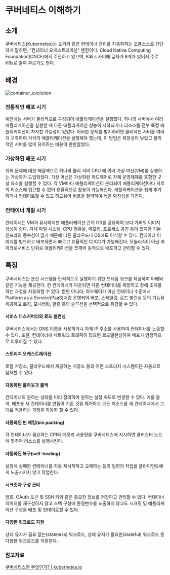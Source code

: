 # 쿠버네티스 이해하기
## 소개
쿠버네티스(Kubernetes)는 도커와 같은 컨테이너 관리를 자동화하는 오픈소스로 간단하게 말하면, "컨테이너 오케스트레이션" 엔진이다.
Cloud Native Computing Foundation(CNCF)에서 주관하고 있으며, K와 s 사이에 글자가 8개가 있어서 주로 K8s로 줄여 부르기도 한다.

## 배경
![container_evolution](https://github.com/Meet-Coder-Study/posting-review/assets/35288895/c7b3013d-7866-4002-b865-a0739c9021b8)

### 전통적인 배포 시기
예전에는 서버가 물리적으로 구성되어 애플리케이션을 실행했다. 하나의 서버에서 여러 애플리케이션을 실행할 때 다른 애플리케이션 성능이 저하되거나 리소스를 전부 특정 애플리케이션이 차지할 가능성이 있었다. 이러한 문제를 방지하려면 물리적인 서버를 여러 개 구축하여 각각의 애플리케이션을 실행해야 했는데, 이 방법은 확장성이 낮았고 물리적인 서버를 많이 유지하는 비용이 만만찮았다.

### 가상화된 배포 시기
위의 문제에 대한 해결책으로 하나의 물리 서버 CPU 에 여러 가상 머신(VM)을 실행하는 가상화가 도입되었다. 가상 머신은 가상화된 하드웨어로 자체 운영체제를 포함한 구성 요소를 실행할 수 있다. 각 VM마다 애플리케이션이 분리되어 애플리케이션마다 서로의 리소스에 접근할 수 없어 효율적으로 활용이 가능해진다. 애플리케이션을 쉽게 추가하거나 업데이트할 수 있고 하드웨어 비용을 절약하여 높은 확장성을 가진다. 

### 컨테이너 개발 시기
컨테이너는 VM과 유사하지만 애플리케이션 간의 OS를 공유하여 보다 가벼워 이미지 생성이 쉽다. 자체 파일 시스템, CPU 점유율, 메모리, 프로세스 공간 등이 있지만 기본 인프라의 종속성이 없기 때문에 다른 클라우드나 OS에도 이식할 수 있다. 
컨테이너 이미지를 빌드하고 배포하면서 빠르고 효율적인 CI/CD가 가능해진다. 
모놀리식이 아닌 마이크로서비스 단위로 애플리케이션을 쪼개어 동적으로 배포하고 관리할 수 있다.


## 특징 
쿠버네티스는 분산 시스템을 탄력적으로 실행하기 위한 프레임 워크를 제공하여 아래와 같은 기능을 제공한다.
한 컨테이너가 다운되면 다른 컨테이너를 확장하고 장애 조치를 하는 과정을 자동화할 수 있다.
뿐만 아니라, 하드웨어가 아닌 컨테이너 수준에서 Platform as a Service(PaaS)처럼 운영되어 배포, 스케일링, 로드 밸런싱 등의 기능을 제공하고 로깅, 모니터링, 알림 등의 솔루션을 선택적으로 통합할 수 있다.

#### 서비스 디스커버리와 로드 밸런싱 
쿠버네티스에서는 DNS 이름을 사용하거나 자체 IP 주소를 사용하여 컨테이너를 노출할 수 있다.
또한, 컨테이너에 네트워크 트래픽이 많으면 로드밸런싱하여 배포가 안정적으로 이루어질 수 있다.

#### 스토리지 오케스트레이션 
로컬 저장소, 클라우드에서 제공하는 저장소 등의 어떤 스토리지 시스템이든 자동으로 탑재할 수 있다.

#### 자동화된 롤아웃과 롤백 
컨테이너의 원하는 상태를 미리 정의하여 원하는 설정 속도로 변경할 수 있다. 예를 들어, 배포용 새 컨테이너를 만들어 기존 것을 제거하고 모든 리소스를 새 컨테이너에서 그대로 적용하는 과정을 자동화 할 수 있다.

#### 자동화된 빈 패킹(bin packing) 
각 컨테이너가 필요하는 CPI와 메모리 사용량을 쿠버네티스에 지시하면 클러스터 노드에 맞추어 리소스를 실행시킨다.

#### 자동화된 복구(self-healing) 
실행에 실패한 컨테이너를 자동 재시작하고 교체하는 등의 일련의 작업을 클라이언트에게 노출시키지 않고 작업한다.

#### 시크릿과 구성 관리 
암호, OAuth 토큰 및 SSH 키와 같은 중요한 정보를 저장하고 관리할 수 있다. 컨테이너 이미지를 재구성하지 않고 스택 구성에 환경변수를 노출하지 않고도 시크릿 및 애플리케이션 구성을 배포 및 업데이트할 수 있다.

#### 다양한 워크로드 지원
상태 유지가 필요 없는(stateless) 워크로드, 상태 유지가 필요한(stateful) 워크로드 등 다양한 워크로드를 지원한다.


### 참고자료
[쿠버네티스란 무엇인가? | kubernetes.io](https://kubernetes.io/ko/docs/concepts/overview/)
